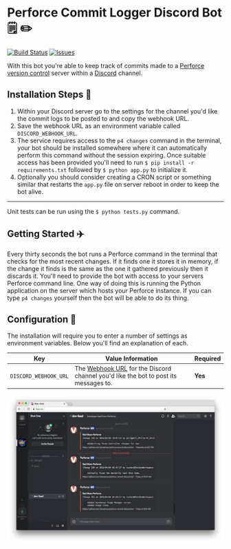 # Perforce Commit Logger Discord Bot 🗒️ ✏️

[![Build Status](https://travis-ci.org/JamesIves/perforce-commit-discord-bot.svg?branch=master)](https://travis-ci.org/JamesIves/perforce-commit-discord-bot) [![Issues](https://img.shields.io/github/issues/JamesIves/perforce-commit-discord-bot.svg)](https://github.com/JamesIves/perforce-commit-discord-bot/issues)

With this bot you're able to keep track of commits made to a [Perforce version control](https://www.perforce.com/) server within a [Discord](https://discordapp.com/) channel. 

## Installation Steps 💽

1. Within your Discord server go to the settings for the channel you'd like the commit logs to be posted to and copy the webhook URL.
2. Save the webhook URL as an environment variable called `DISCORD_WEBHOOK_URL`. 
3. The service requires access to the `p4 changes` command in the terminal, your bot should be installed somewhere where it can automatically perform this command without the session expiring. Once suitable access has been provided you'll need to run `$ pip install -r requirements.txt` followed by `$ python app.py` to initialize it.
4. Optionally you should consider creating a CRON script or something similar that restarts the `app.py` file on server reboot in order to keep the bot alive.

---

Unit tests can be run using the `$ python tests.py` command.

## Getting Started :airplane:

Every thirty seconds the bot runs a Perforce command in the terminal that checks for the most recent changes. If it finds one it stores it in memory, if the change it finds is the same as the one it gathered previously then it discards it. You'll need to provide the bot with access to your servers Perforce command line. One way of doing this is running the Python application on the server which hosts your Perforce instance. If you can type `p4 changes` yourself then the bot will be able to do its thing.

## Configuration 📁

The installation will require you to enter a number of settings as environment variables. Below you'll find an explanation of each.

| Key  | Value Information | Required |
| ------------- | ------------- | ------------- |
| `DISCORD_WEBHOOK_URL`  | The [Webhook URL](https://support.discordapp.com/hc/en-us/articles/228383668-Intro-to-Webhooks) for the Discord channel you'd like the bot to post its messages to. | **Yes** |


![Example](assets/readme.png)
